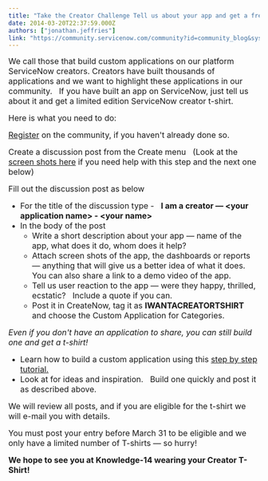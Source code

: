 ```yaml
---
title: "Take the Creator Challenge Tell us about your app and get a free tshirt"
date: 2014-03-20T22:37:59.000Z
authors: ["jonathan.jeffries"]
link: "https://community.servicenow.com/community?id=community_blog&sys_id=4acc6265dbd0dbc01dcaf3231f961947"
---
```

<p><span style="font-size: 12pt;">We call those that build custom applications on our platform ServiceNow creators. Creators have built thousands of applications and we want to highlight these applications in our community.   If you have built an app on ServiceNow, just tell us about it and get a limited edition ServiceNow creator t-shirt.   </span></p><p></p><p><span style="font-size: 12pt;">Here is what you need to do:</span></p><p><span style="font-size: 12pt;"><a title="" _jive_internal="true" href="/login.jspa?registerOnly=true">Register</a> on the community, if you haven't already done so.</span></p><p><span style="font-size: 12pt;">Create a discussion post from the Create menu   (Look at the <a title="" _jive_internal="true" href="/community?id=community_article&sys_id=8b1cea21dbd0dbc01dcaf3231f9619d0">screen shots here</a> if you need help with this step and the next one below)</span></p><p><span style="font-size: 12pt;">Fill out the discussion post as below</span></p><ul><li><span style="font-size: 12pt;">For the title of the discussion type -   <strong>I am a creator — &lt;your application name&gt; - &lt;your name&gt;</strong></span></li><li><span style="font-size: 12pt;">In the body of the post</span><ul><li><span style="font-size: 12pt;">Write a short description about your app — name of the app, what does it do, whom does it help?</span></li><li><span style="font-size: 12pt;">Attach screen shots of the app, the dashboards or reports — anything that will give us a better idea of what it does.   You can also share a link to a demo video of the app.</span></li><li><span style="font-size: 12pt;">Tell us user reaction to the app — were they happy, thrilled, ecstatic?   Include a quote if you can.</span></li><li><span style="font-size: 12pt;">Post it in CreateNow, tag it as <strong>IWANTACREATORTSHIRT</strong> and choose the Custom Application for Categories.</span></li></ul></li></ul><p></p><p><span style="font-size: 12pt;"><em>Even if you don't have an application to share, you can still build one and get a t-shirt!</em></span></p><ul><li><span style="font-size: 12pt;">Learn how to build a custom application using this <a title="" _jive_internal="true" href="/docs/DOC-1092">step by step tutorial.</a></span></li><li><span style="font-size: 12pt;">Look at for ideas and inspiration.   Build one quickly and post it as described above.</span></li></ul><p></p><p><span style="font-size: 12pt;">We will review all posts, and if you are eligible for the t-shirt we will e-mail you with details.</span></p><p><span style="font-size: 12pt;">You must post your entry before March 31 to be eligible and we only have a limited number of T-shirts — so hurry!   </span></p><p><span style="font-size: 12pt;"><strong>We hope to see you at Knowledge-14 wearing your Creator T-Shirt!</strong></span></p>